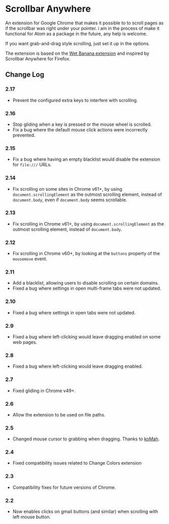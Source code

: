 # Scrollbar Anywhere

An extension for Google Chrome that makes it possible to to scroll pages as if the scrollbar was right under your pointer. i am in the process of make it functional for Atom as a package in the future, any help is welcome.

If you want grab-and-drag style scrolling, just set it up in the options.

The extension is based on the [Wet Banana extension](https://github.com/jedediah/wetbanana) and inspired by Scrollbar Anywhere for Firefox.

## Change Log

### 2.17

-   Prevent the configured extra keys to interfere with scrolling.

### 2.16

-   Stop gliding when a key is pressed or the mouse wheel is scrolled.
-   Fix a bug where the default mouse click actions were incorrectly prevented.

### 2.15

-   Fix a bug where having an empty blacklist would disable the extension for `file:///` URLs.

### 2.14

-   Fix scrolling on some sites in Chrome v61+, by using `document.scrollingElement` as the outmost scrolling element, instead of `document.body`, even if `document.body` seems scrollable.

### 2.13

-   Fix scrolling in Chrome v61+, by using `document.scrollingElement` as the outmost scrolling element, instead of `document.body`.

### 2.12

-   Fix scrolling in Chrome v60+, by looking at the `buttons` property of the `mousemove` event.

### 2.11

-   Add a blacklist, allowing users to disable scrolling on certain domains.
-   Fixed a bug where settings in open multi-frame tabs were not updated.

### 2.10

-   Fixed a bug where settings in open tabs were not updated.

### 2.9

-   Fixed a bug where left-clicking would leave dragging enabled on some web pages.

### 2.8

-   Fixed a bug where left-clicking would leave dragging enabled.

### 2.7

-   Fixed gliding in Chrome v49+.

### 2.6

-   Allow the extension to be used on file paths.

### 2.5

-   Changed mouse cursor to grabbing when dragging. Thanks to [koMah](https://github.com/koMah).

### 2.4

-   Fixed compatibility issues related to Change Colors extension

### 2.3

-   Compatibility fixes for future versions of Chrome.

### 2.2

-   Now enables clicks on gmail buttons (and similar) when scrolling with left mouse button.
